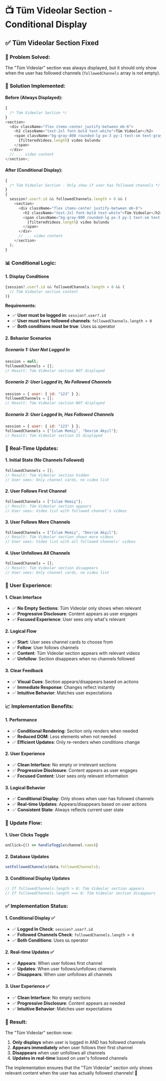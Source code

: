 # 📺 Tüm Videolar Section - Conditional Display

## ✅ **Tüm Videolar Section Fixed**

### 🎯 **Problem Solved:**

The "Tüm Videolar" section was always displayed, but it should only show when the user has followed channels (`followedChannels` array is not empty).

### 🔧 **Solution Implemented:**

#### **Before (Always Displayed):**

```javascript
{
  /* Tüm Videolar Section */
}
<section>
  <div className="flex items-center justify-between mb-6">
    <h2 className="text-2xl font-bold text-white">Tüm Videolar</h2>
    <span className="bg-gray-800 rounded-lg px-3 py-1 text-sm text-gray-400">
      {filteredVideos.length} video bulundu
    </span>
  </div>
  // ... video content
</section>;
```

#### **After (Conditional Display):**

```javascript
{
  /* Tüm Videolar Section - Only show if user has followed channels */
}
{
  session?.user?.id && followedChannels.length > 0 && (
    <section>
      <div className="flex items-center justify-between mb-6">
        <h2 className="text-2xl font-bold text-white">Tüm Videolar</h2>
        <span className="bg-gray-800 rounded-lg px-3 py-1 text-sm text-gray-400">
          {filteredVideos.length} video bulundu
        </span>
      </div>
      // ... video content
    </section>
  );
}
```

### 📊 **Conditional Logic:**

#### **1. Display Conditions**

```javascript
{session?.user?.id && followedChannels.length > 0 && (
  // Tüm Videolar section content
)}
```

**Requirements:**

- ✅ **User must be logged in**: `session?.user?.id`
- ✅ **User must have followed channels**: `followedChannels.length > 0`
- ✅ **Both conditions must be true**: Uses `&&` operator

#### **2. Behavior Scenarios**

##### **Scenario 1: User Not Logged In**

```javascript
session = null;
followedChannels = [];
// Result: Tüm Videolar section NOT displayed
```

##### **Scenario 2: User Logged In, No Followed Channels**

```javascript
session = { user: { id: "123" } };
followedChannels = [];
// Result: Tüm Videolar section NOT displayed
```

##### **Scenario 3: User Logged In, Has Followed Channels**

```javascript
session = { user: { id: "123" } };
followedChannels = ["İslam Memiş", "Devrim Akyıl"];
// Result: Tüm Videolar section IS displayed
```

### 🔄 **Real-Time Updates:**

#### **1. Initial State (No Channels Followed)**

```javascript
followedChannels = [];
// Result: Tüm Videolar section hidden
// User sees: Only channel cards, no video list
```

#### **2. User Follows First Channel**

```javascript
followedChannels = ["İslam Memiş"];
// Result: Tüm Videolar section appears
// User sees: Video list with followed channel's videos
```

#### **3. User Follows More Channels**

```javascript
followedChannels = ["İslam Memiş", "Devrim Akyıl"];
// Result: Tüm Videolar section shows more videos
// User sees: Video list with all followed channels' videos
```

#### **4. User Unfollows All Channels**

```javascript
followedChannels = [];
// Result: Tüm Videolar section disappears
// User sees: Only channel cards, no video list
```

### 🎯 **User Experience:**

#### **1. Clean Interface**

- ✅ **No Empty Sections**: Tüm Videolar only shows when relevant
- ✅ **Progressive Disclosure**: Content appears as user engages
- ✅ **Focused Experience**: User sees only what's relevant

#### **2. Logical Flow**

- ✅ **Start**: User sees channel cards to choose from
- ✅ **Follow**: User follows channels
- ✅ **Content**: Tüm Videolar section appears with relevant videos
- ✅ **Unfollow**: Section disappears when no channels followed

#### **3. Clear Feedback**

- ✅ **Visual Cues**: Section appears/disappears based on actions
- ✅ **Immediate Response**: Changes reflect instantly
- ✅ **Intuitive Behavior**: Matches user expectations

### 📈 **Implementation Benefits:**

#### **1. Performance**

- ✅ **Conditional Rendering**: Section only renders when needed
- ✅ **Reduced DOM**: Less elements when not needed
- ✅ **Efficient Updates**: Only re-renders when conditions change

#### **2. User Experience**

- ✅ **Clean Interface**: No empty or irrelevant sections
- ✅ **Progressive Disclosure**: Content appears as user engages
- ✅ **Focused Content**: User sees only relevant information

#### **3. Logical Behavior**

- ✅ **Conditional Display**: Only shows when user has followed channels
- ✅ **Real-time Updates**: Appears/disappears based on user actions
- ✅ **Consistent State**: Always reflects current user state

### 🔄 **Update Flow:**

#### **1. User Clicks Toggle**

```javascript
onClick={() => handleToggle(channel.name)}
```

#### **2. Database Updates**

```javascript
setFollowedChannels(data.followedChannels);
```

#### **3. Conditional Display Updates**

```javascript
// If followedChannels.length > 0: Tüm Videolar section appears
// If followedChannels.length === 0: Tüm Videolar section disappears
```

### ✅ **Implementation Status:**

#### **1. Conditional Display** ✅

- ✅ **Logged In Check**: `session?.user?.id`
- ✅ **Followed Channels Check**: `followedChannels.length > 0`
- ✅ **Both Conditions**: Uses `&&` operator

#### **2. Real-time Updates** ✅

- ✅ **Appears**: When user follows first channel
- ✅ **Updates**: When user follows/unfollows channels
- ✅ **Disappears**: When user unfollows all channels

#### **3. User Experience** ✅

- ✅ **Clean Interface**: No empty sections
- ✅ **Progressive Disclosure**: Content appears as needed
- ✅ **Intuitive Behavior**: Matches user expectations

### 🚀 **Result:**

The "Tüm Videolar" section now:

1. **Only displays** when user is logged in AND has followed channels
2. **Appears immediately** when user follows their first channel
3. **Disappears** when user unfollows all channels
4. **Updates in real-time** based on user's followed channels

The implementation ensures that the "Tüm Videolar" section only shows relevant content when the user has actually followed channels! 🎉
